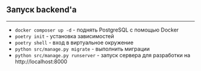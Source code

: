 ## Запуск backend'а
___


- `docker composer up -d` - поднять PostgreSQL с помощью Docker
- `poetry init` - установка зависимостей
- `poetry shell` - вход в виртуальное окружение
- `python src/manage.py migrate` - выполнить миграции
- `python src/manage.py runserver` - запуск сервера для разработки на http://localhost:8000
